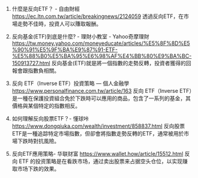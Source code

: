 

1. 什麼是反向ETF？  - 自由財經
https://ec.ltn.com.tw/article/breakingnews/2124059
透過反向ETF，在市場走勢不佳時，投資人可以賺取報酬。

2. 反向基金(ETF)到底是什麼? - 理財小教室 - Yahoo奇摩理財
https://tw.money.yahoo.com/moneyeducate/articles/%E5%8F%8D%E5%90%91%E5%9F%BA%E9%87%91-ETF-%E5%88%B0%E5%BA%95%E6%98%AF%E4%BB%80%E9%BA%BC-150913727.html
反向基金(ETF)就是將一個指數的走勢反轉，投資者獲得的回報會跟指數負相關。

3. 反向 ETF（Inverse ETF）投資策略 — 個人金融學
https://www.personalfinance.com.tw/article/163
反向 ETF（Inverse ETF）是一種在保護投資組合免於下跌時可以應用的商品，包含了一系列的基金，其價格與某個特定的指數相反。

4. 如何理解反向股票ETF？- 懂球咔
https://www.dongqiuka.com/wealth/investment/858837.html
反向股票ETF是一種追踪特定市場指數，但卻會將指數走勢反轉的ETF，通常被用於市場下跌時對抗風險。

5. 反向ETF應用策略- 华联财富
https://www.wallet.how/article/15512.html
反向 ETF 的投资策略是在看跌市场，通过卖出股票来占据空头仓位，以实现赚取市场下跌的效果。